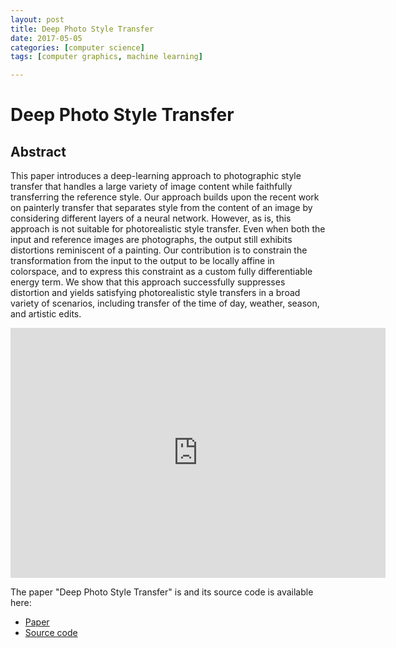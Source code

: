 ```yaml
---
layout: post
title: Deep Photo Style Transfer
date: 2017-05-05
categories: [computer science]
tags: [computer graphics, machine learning]

---
```


Deep Photo Style Transfer
========================

## Abstract

This paper introduces a deep-learning approach to photographic style transfer that handles a large variety of image content while faithfully transferring the reference style. Our approach builds upon the recent work on painterly transfer that separates style from the content of an image by considering different layers of a neural network. However, as is, this approach is not suitable for photorealistic style transfer. Even when both the input and reference images are photographs, the output still exhibits distortions reminiscent of a painting. Our contribution is to constrain the transformation from the input to the output to be locally affine in colorspace, and to express this constraint as a custom fully differentiable energy term. We show that this approach successfully suppresses distortion and yields satisfying photorealistic style transfers in a broad variety of scenarios, including transfer of the time of day, weather, season, and artistic edits.

<iframe width="600" height="400" src="https://www.youtube.com/embed/HTUxsrO-P_8" frameborder="0" allowfullscreen></iframe>

The paper "Deep Photo Style Transfer" is and its source code is available here:

* [Paper](https://arxiv.org/pdf/1703.07511.pdf)
* [Source code](https://github.com/luanfujun/deep-photo-styletransfer)

